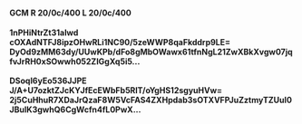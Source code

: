 #### GCM R 20/0c/400 L 20/0c/400
**1nPHiNtrZt31aIwd**<br/>**cOXAdNTFJ8ipzOHwRLi1NC90/5zeWWP8qaFkddrp9LE=**<br/>**DyOd9zMM63dy/UUwKPb/dFo8gMbOWawx61tfnNgL21ZwXBkXvgw07jqfvJrRH0xSOwwh052ZIGgXq5i5...**<br/><br/>
**DSoqI6yEo536JJPE**<br/>**J/A+U7ozktZJcKYJfEcEWbFb5RlT/oYgHS12sgyuHVw=**<br/>**2j5CuHhuR7XDaJrQzaF8W5VcFAS4ZXHpdab3sOTXVFPJuZztmyTZUuI0JBuIK3gwhQ6CgWcfn4fL0PwX...**